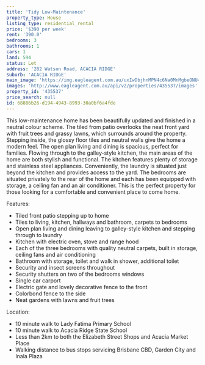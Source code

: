 ```yaml
---
title: 'Tidy Low-Maintenance'
property_type: House
listing_type: residential_rental
price: '$390 per week'
rent: '390.0'
bedrooms: 3
bathrooms: 1
cars: 1
land: 594
status: Let
address: '282 Watson Road, ACACIA RIDGE'
suburb: 'ACACIA RIDGE'
main_image: 'https://img.eagleagent.com.au/uxIwDbjhnMPN4c6Na0MnMgbeONU=/1280x854/smart/https://s3-us-west-2.amazonaws.com/eagleagent-orig/images/6825365/424435506-image-M.jpg'
images: 'http://www.eagleagent.com.au/api/v2/properties/435537/images'
property_id: '435537'
price_search: null
id: 68886b26-d194-4943-8993-30a0bf6a4fde
---
```

This low-maintenance home has been beautifully updated and finished in a neutral colour scheme. The tiled from patio overlooks the neat front yard with fruit trees and grassy lawns, which surrounds around the property. Stepping inside, the glossy floor tiles and neutral walls give the home a modern feel. The open plan living and dining is spacious, perfect for families. Flowing through to the galley-style kitchen, the main areas of the home are both stylish and functional. The kitchen features plenty of storage and stainless steel appliances. Conveniently, the laundry is situated just beyond the kitchen and provides access to the yard. The bedrooms are situated privately to the rear of the home and each has been equipped with storage, a ceiling fan and an air conditioner. This is the perfect property for those looking for a comfortable and convenient place to come home.

Features:
‭
*  Tiled front patio stepping up to home
*  Tiles to living, kitchen, hallways and bathroom, carpets to bedrooms
*  Open plan living and dining leaving to galley-style kitchen and stepping through to laundry
*  Kitchen with electric oven, stove and range hood
*  Each of the three bedrooms with quality neutral carpets, built in storage, ceiling fans and air conditioning
*  Bathroom with storage, toilet and walk in shower, additional toilet
*  Security and insect screens throughout
*  Security shutters on two of the bedrooms windows
*  Single car carport
*  Electric gate and lovely decorative fence to the front
*  Colorbond fence to the side
*  Neat gardens with lawns and fruit trees

Location:
*  10 minute walk to Lady Fatima Primary School
*  10 minute walk to Acacia Ridge State School
*  Less than 2km to both the Elizabeth Street Shops and Acacia Market Place
*  Walking distance to bus stops servicing Brisbane CBD, Garden City and Inala Plaza